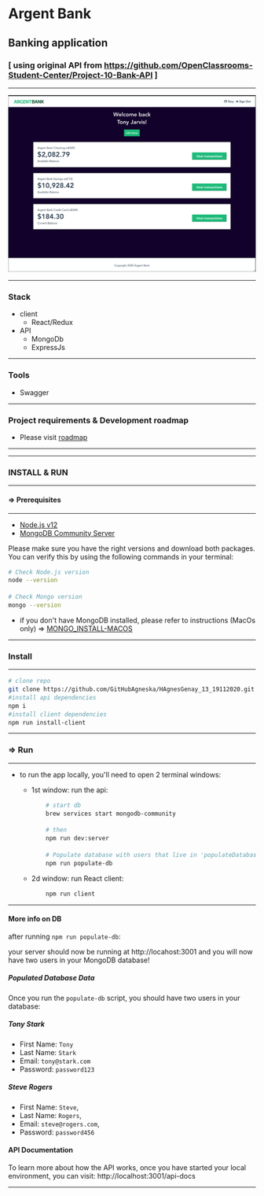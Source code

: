 # Argent Bank
## Banking application
### [ using original API from https://github.com/OpenClassrooms-Student-Center/Project-10-Bank-API ]
---

<p align="center">
    <img width="800px" src="./client/src/assets/screens/argentBank_user.png">
</p>

---

### Stack
- client
    - React/Redux
- API
    - MongoDb
    - ExpressJs
---

### Tools
- Swagger

--- 
### Project requirements & Development roadmap
- Please visit [roadmap](roadmap.md)

---
---
### INSTALL & RUN
---
#### => Prerequisites
---

- [Node.js v12](https://nodejs.org/en/)
- [MongoDB Community Server](https://www.mongodb.com/try/download/community)

Please make sure you have the right versions and download both packages. You can verify this by using the following commands in your terminal:

```bash
# Check Node.js version
node --version

# Check Mongo version
mongo --version
```
- if you don't have MongoDB installed, please refer to instructions (MacOs only) => [MONGO_INSTALL-MACOS](MONGO_INSTALL-MACOS.md)

---
### Install
---

```bash
# clone repo
git clone https://github.com/GitHubAgneska/HAgnesGenay_13_19112020.git
#install api dependencies
npm i
#install client dependencies
npm run install-client
```
---
### => Run
---
- to run the app locally, you'll need to open 2 terminal windows:
    - 1st window: run the api: 
        ```bash
            # start db
            brew services start mongodb-community

            # then
            npm run dev:server

            # Populate database with users that live in 'populateDatabase.js'
            npm run populate-db
        ``` 

    - 2d window: run React client:
        ```bash
            npm run client
        ```  
--- 

#### More info on DB 
after running `npm run populate-db`: 

your server should now be running at http://locahost:3001 and you will now have two users in your MongoDB database!

##### Populated Database Data

Once you run the `populate-db` script, you should have two users in your database:

##### Tony Stark

- First Name: `Tony`
- Last Name: `Stark`
- Email: `tony@stark.com`
- Password: `password123`

##### Steve Rogers

- First Name: `Steve`,
- Last Name: `Rogers`,
- Email: `steve@rogers.com`,
- Password: `password456`

#### API Documentation

To learn more about how the API works, once you have started your local environment, you can visit: http://localhost:3001/api-docs

---
